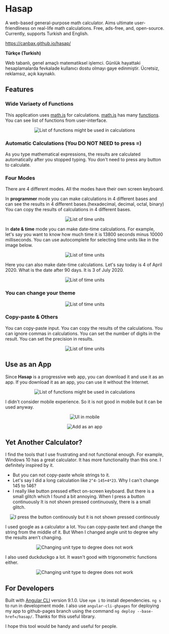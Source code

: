 # Hasap

A web-based general-purpose math calculator. Aims ultimate user-friendliness on real-life math calculations. Free, ads-free, and, open-source. Currently, supports Turkish and English.

https://canbax.github.io/hasap/

**Türkçe (Turkish)**

Web tabanlı, genel amaçlı matematiksel işlemci. Günlük hayattaki hesaplamalarda fevkalade kullanıcı dostu olmayı gaye edinmiştir. Ücretsiz, reklamsız, açık kaynaklı. 

## Features

### Wide Variaety of Functions
This application uses [math.js](https://github.com/josdejong/mathjs) for calculations. [math.js](https://github.com/josdejong/mathjs) has many [functions](https://mathjs.org/docs/reference/functions.html). You can see list of functions from user-interface.
<p align="center">
  <img src="docs/showFunctions.gif" title="List of functions might be used in calculations"/>
</p>

### Automatic Calculations (You DO NOT NEED to press =)

As you type mathematical expressions, the results are calculated automatically after you stopped typing. You don't need to press any button to calculate.

### Four Modes

There are 4 different modes. All the modes have their own screen keyboard.

In **programmer** mode you can make calculations in 4 different bases and can see the results in 4 different bases.(hexadecimal, decimal, octal, binary) You can copy the results of calculations in 4 different bases.
<p align="center">
  <img src="docs/programmer.gif" title="List of time units"/>
</p>

In **date & time** mode you can make date-time calculations. For example, let's say you want to know how much time it is 13800 seconds minus 10000 milliseconds. You can use autocomplete for selecting time units like in the image below.
<p align="center">
  <img src="docs/timeCalc.gif" title="List of time units"/>
</p>

Here you can also make date-time calculations. Let's say today is 4 of April 2020. What is the date after 90 days. It is 3 of July 2020.
<p align="center">
  <img src="docs/dateCalc.gif" title="List of time units"/>
</p>

### You can change your theme

<p align="center">
  <img src="docs/themes.gif" title="List of time units"/>
</p>

### Copy-paste & Others

You can copy-paste input. You can copy the results of the calculations. You can ignore commas in calculations.
You can set the number of digits in the result. You can set the precision in results.
<p align="center">
  <img src="docs/copyPasteIgnoreComma.gif" title="List of time units"/>
</p>

## Use as an App 

Since **Hasap** is a progressive web app, you can download it and use it as an app. If you download it as an app, you can use it without the Internet.
<p align="center">
  <img src="docs/win10-pwa.png" title="List of functions might be used in calculations"/>
</p>
I didn't consider mobile experience. So it is not good in mobile but it can be used anyway.
<p align="center">
  <img src="docs/android-pwa1.jfif" title="UI in mobile"/>
</p>
<p align="center">
  <img src="docs/android-pwa0.jfif" title="Add as an app"/>
</p>

## Yet Another Calculator?

I find the tools that I use frustrating and not functional enough.
For example, Windows 10 has a great calculator. It has more functionality than this one. I definitely inspired by it.

* But you can not copy-paste whole strings to it.
* Let's say I did a long calculation like `2^4-145+4*23`. Why I can't change 145 to 146?
* I really like button pressed effect on-screen keyboard. But there is a small glitch which I found a bit annoying. When I press a button continuously It is not shown pressed continuously, there is a small glitch.

<p align="center">
  <img src="docs/win10-glitch.gif" title="I press the button continously but it is not shown pressed continously"/>
</p>

I used google as a calculator a lot. You can copy-paste text and change the string from the middle of it. But When I changed angle unit to degree why the results aren't changing.
<p align="center">
  <img src="docs/googleAsCalculator.gif" title="Changing unit type to degree does not work"/>
</p>

I also used duckduckgo a lot. It wasn't good with trigonometric functions either.
<p align="center">
  <img src="docs/ddgCalculator.gif" title="Changing unit type to degree does not work"/>
</p>

## For Developers
Built with [Angular CLI](https://github.com/angular/angular-cli) version 9.1.0.
Use `npm i` to install dependencies. `ng s` to run in development mode. 
I also use `angular-cli-ghpages` for deploying my app to github-pages branch using the command `ng deploy --base-href=/hasap/`. Thanks for this useful library.

I hope this tool would be handy and useful for people.


